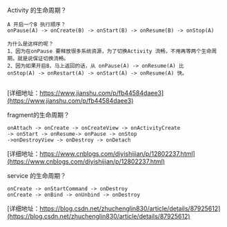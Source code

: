 
Activity 的生命周期？
```
A 开启一个B 执行顺序？
onPause(A) -> onCreate(B) -> onStart(B) -> onResume(B) -> onStop(A)

为什么是这样的呢？
1、因为在onPause 要释放很多系统资源，为了切换Activity 流畅，不用再等两个生命周期。就是说保证切换流畅。
2、因为如果开启B，马上返回的话，从 onPause(A) -> onResume(A) 比
onStop(A) -> onRestart(A) -> onStart(A) -> onResume(A) 快。


```
[详细地址：https://www.jianshu.com/p/fb44584daee3](https://www.jianshu.com/p/fb44584daee3)

fragment的生命周期？
```
onAttach -> onCreate -> onCreateView -> onActivityCreate
-> onStart -> onResume-> onPause -> onStop
->onDestroyView -> onDestroy -> onDetach
```
[详细地址：https://www.cnblogs.com/diyishijian/p/12802237.html](https://www.cnblogs.com/diyishijian/p/12802237.html)

service 的生命周期？
```
onCreate -> onStartCommand -> onDestroy
onCreate -> onBind -> onUnbind -> onDestroy

```
[详细地址：https://blog.csdn.net/zhuchenglin830/article/details/87925612](https://blog.csdn.net/zhuchenglin830/article/details/87925612)